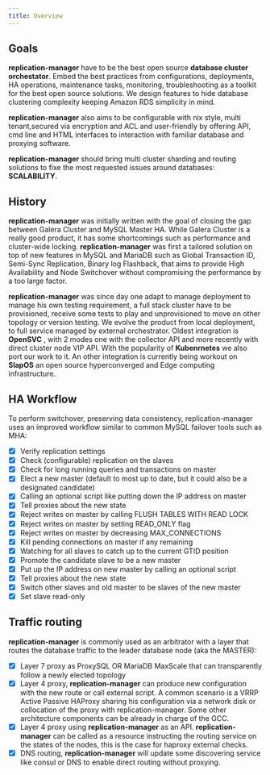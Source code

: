 ```yaml
---
title: Overview
---
```

## Goals

**replication-manager** have to be the best open source **database cluster orchestator**. Embed the best practices from configurations, deployments, HA operations, maintenance tasks, monitoring, troubleshooting as a toolkit for the best open source solutions. We design features to hide database clustering complexity keeping Amazon RDS simplicity in mind.     

**replication-manager** also aims to be configurable with nix style, multi tenant,secured via encryption and ACL and user-friendly by offering API, cmd line and HTML interfaces to interaction with familiar database and proxying software.

**replication-manager** should bring multi cluster sharding and routing solutions to fixe the most requested issues around databases: **SCALABILITY**.

## History

**replication-manager** was initially written with the goal of closing the gap between Galera Cluster and MySQL Master HA.
While Galera Cluster is a really good product, it has some shortcomings such as performance and cluster-wide locking.
**replication-manager** was first a tailored solution on top of new features in MySQL and MariaDB such as Global Transaction ID, Semi-Sync Replication, Binary log Flashback, that aims to provide High Availability and Node Switchover without compromising the performance by a too large factor.

**replication-manager** was since day one adapt to manage deployment to manage his own testing requirement, a full stack cluster have to be provisioned, receive some tests to play and unprovisioned to move on other topology or version testing. We evolve the product from  local deployment, to full service managed by external orchestrator. Oldest integration is **OpenSVC** , with 2 modes one with the collector API and more recently with direct cluster node VIP API. With the popularity of **Kubenrnetes** we also port our work to it. An other integration is currently being workout on **SlapOS** an open source hyperconverged and Edge computing infrastructure.      


## HA Workflow

To perform switchover, preserving data consistency, replication-manager uses an improved workflow similar to common MySQL failover tools such as MHA:

  - [x] Verify replication settings
  - [x] Check (configurable) replication on the slaves
  - [x] Check for long running queries and transactions on master
  - [x] Elect a new master (default to most up to date, but it could also be a designated candidate)
  - [x] Calling an optional script like putting down the IP address on master
  - [x] Tell proxies about the new state    
  - [x] Reject writes on master by calling FLUSH TABLES WITH READ LOCK
  - [x] Reject writes on master by setting READ_ONLY flag
  - [x] Reject writes on master by decreasing MAX_CONNECTIONS
  - [x] Kill pending connections on master if any remaining
  - [x] Watching for all slaves to catch up to the current GTID position
  - [x] Promote the candidate slave to be a new master
  - [x] Put up the IP address on new master by calling an optional script
  - [x] Tell proxies about the new state  
  - [x] Switch other slaves and old master to be slaves of the new master  
  - [x] Set slave read-only

## Traffic routing

__replication-manager__ is commonly used as an arbitrator with a layer that routes the database traffic to the leader database node (aka the MASTER):

  - [x] Layer 7 proxy as ProxySQL OR MariaDB MaxScale that can transparently follow a newly elected topology
  - [x] Layer 4 proxy, __replication-manager__ can produce new configuration with the new route or call external script. A common scenario is a VRRP Active Passive HAProxy sharing his configuration via a network disk or collocation of the proxy with replication-manager. Some other architecture components can be already in charge of the GCC.             
  - [x] Layer 4 proxy using __replication-manager__ as an API. __replication-manager__ can be called as a resource instructing the routing service on the states of the nodes, this is the case for haproxy external checks.
  - [x] DNS routing, __replication-manager__  will update some discovering service like consul or DNS to enable direct routing without proxying.

